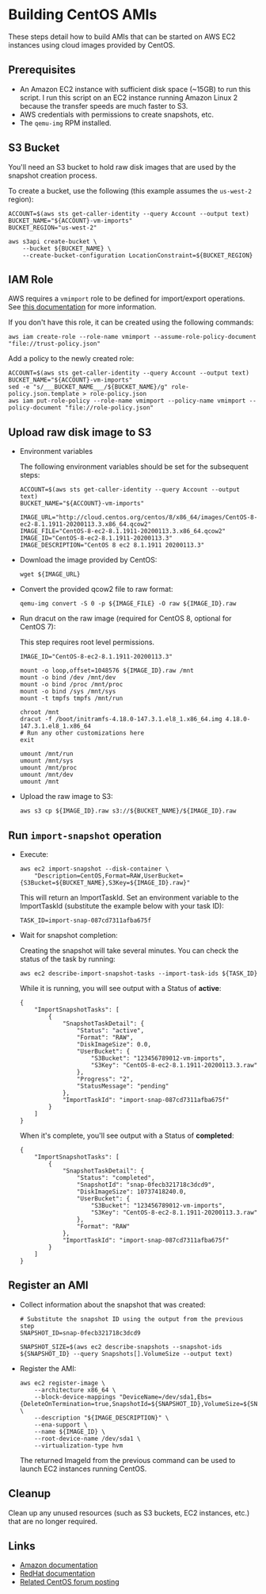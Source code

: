 # Building CentOS AMIs

These steps detail how to build AMIs that can be started on AWS EC2 instances
using cloud images provided by CentOS.

## Prerequisites


* An Amazon EC2 instance with sufficient disk space (~15GB) to run this script.
  I run this script on an EC2 instance running Amazon Linux 2 because the
  transfer speeds are much faster to S3.
* AWS credentials with permissions to create snapshots, etc.
* The `qemu-img` RPM installed.

## S3 Bucket

You'll need an S3 bucket to hold raw disk images that are used by the snapshot
creation process.

To create a bucket, use the following (this example assumes the `us-west-2`
region):

```
ACCOUNT=$(aws sts get-caller-identity --query Account --output text)
BUCKET_NAME="${ACCOUNT}-vm-imports"
BUCKET_REGION="us-west-2"

aws s3api create-bucket \
    --bucket ${BUCKET_NAME} \
    --create-bucket-configuration LocationConstraint=${BUCKET_REGION}
```

## IAM Role

AWS requires a `vmimport` role to be defined for import/export operations.  See
[this
documentation](https://docs.aws.amazon.com/vm-import/latest/userguide/vmie_prereqs.html#vmimport-role)
for more information.

If you don't have this role, it can be created using the following commands:

```
aws iam create-role --role-name vmimport --assume-role-policy-document "file://trust-policy.json"
```

Add a policy to the newly created role:

```
ACCOUNT=$(aws sts get-caller-identity --query Account --output text)
BUCKET_NAME="${ACCOUNT}-vm-imports"
sed -e "s/___BUCKET_NAME___/${BUCKET_NAME}/g" role-policy.json.template > role-policy.json
aws iam put-role-policy --role-name vmimport --policy-name vmimport --policy-document "file://role-policy.json"
```

## Upload raw disk image to S3

* Environment variables

  The following environment variables should be set for the subsequent steps:

  ```
  ACCOUNT=$(aws sts get-caller-identity --query Account --output text)
  BUCKET_NAME="${ACCOUNT}-vm-imports"

  IMAGE_URL="http://cloud.centos.org/centos/8/x86_64/images/CentOS-8-ec2-8.1.1911-20200113.3.x86_64.qcow2"
  IMAGE_FILE="CentOS-8-ec2-8.1.1911-20200113.3.x86_64.qcow2"
  IMAGE_ID="CentOS-8-ec2-8.1.1911-20200113.3"
  IMAGE_DESCRIPTION="CentOS 8 ec2 8.1.1911 20200113.3"
  ```

* Download the image provided by CentOS:

  ```
  wget ${IMAGE_URL}
  ```

* Convert the provided qcow2 file to raw format:

  ```
  qemu-img convert -S 0 -p ${IMAGE_FILE} -O raw ${IMAGE_ID}.raw
  ```

* Run dracut on the raw image (required for CentOS 8, optional for CentOS 7):

  This step requires root level permissions.

  ```
  IMAGE_ID="CentOS-8-ec2-8.1.1911-20200113.3"

  mount -o loop,offset=1048576 ${IMAGE_ID}.raw /mnt
  mount -o bind /dev /mnt/dev
  mount -o bind /proc /mnt/proc
  mount -o bind /sys /mnt/sys
  mount -t tmpfs tmpfs /mnt/run

  chroot /mnt
  dracut -f /boot/initramfs-4.18.0-147.3.1.el8_1.x86_64.img 4.18.0-147.3.1.el8_1.x86_64
  # Run any other customizations here
  exit

  umount /mnt/run
  umount /mnt/sys
  umount /mnt/proc
  umount /mnt/dev
  umount /mnt
  ```

* Upload the raw image to S3:

  ```
  aws s3 cp ${IMAGE_ID}.raw s3://${BUCKET_NAME}/${IMAGE_ID}.raw
  ```

## Run `import-snapshot` operation

* Execute:

  ```
  aws ec2 import-snapshot --disk-container \
      "Description=CentOS,Format=RAW,UserBucket={S3Bucket=${BUCKET_NAME},S3Key=${IMAGE_ID}.raw}"
  ```

  This will return an ImportTaskId.  Set an environment variable to the
  ImportTaskId (substitute the example below with your task ID):

  ```
  TASK_ID=import-snap-087cd7311afba675f
  ```

* Wait for snapshot completion:

  Creating the snapshot will take several minutes.  You can check the status of
  the task by running:

  ```
  aws ec2 describe-import-snapshot-tasks --import-task-ids ${TASK_ID}
  ```

  While it is running, you will see output with a Status of **active**:

  ```
  {
      "ImportSnapshotTasks": [
          {
              "SnapshotTaskDetail": {
                  "Status": "active", 
                  "Format": "RAW", 
                  "DiskImageSize": 0.0, 
                  "UserBucket": {
                      "S3Bucket": "123456789012-vm-imports", 
                      "S3Key": "CentOS-8-ec2-8.1.1911-20200113.3.raw"
                  }, 
                  "Progress": "2", 
                  "StatusMessage": "pending"
              }, 
              "ImportTaskId": "import-snap-087cd7311afba675f"
          }
      ]
  }
  ```

  When it's complete, you'll see output with a Status of **completed**:

  ```
  {
      "ImportSnapshotTasks": [
          {
              "SnapshotTaskDetail": {
                  "Status": "completed", 
                  "SnapshotId": "snap-0fecb321718c3dcd9", 
                  "DiskImageSize": 10737418240.0, 
                  "UserBucket": {
                      "S3Bucket": "123456789012-vm-imports", 
                      "S3Key": "CentOS-8-ec2-8.1.1911-20200113.3.raw"
                  }, 
                  "Format": "RAW"
              }, 
              "ImportTaskId": "import-snap-087cd7311afba675f"
          }
      ]
  }
  ```

## Register an AMI

* Collect information about the snapshot that was created:

  ```
  # Substitute the snapshot ID using the output from the previous step
  SNAPSHOT_ID=snap-0fecb321718c3dcd9

  SNAPSHOT_SIZE=$(aws ec2 describe-snapshots --snapshot-ids ${SNAPSHOT_ID} --query Snapshots[].VolumeSize --output text)
  ```

* Register the AMI:

  ```
  aws ec2 register-image \
      --architecture x86_64 \
      --block-device-mappings "DeviceName=/dev/sda1,Ebs={DeleteOnTermination=true,SnapshotId=${SNAPSHOT_ID},VolumeSize=${SNAPSHOT_SIZE},VolumeType=gp2}" \
      --description "${IMAGE_DESCRIPTION}" \
      --ena-support \
      --name ${IMAGE_ID} \
      --root-device-name /dev/sda1 \
      --virtualization-type hvm
  ```

  The returned ImageId from the previous command can be used to launch EC2
  instances running CentOS.

## Cleanup

Clean up any unused resources (such as S3 buckets, EC2 instances, etc.) that
are no longer required.

## Links

* [Amazon documentation](https://docs.aws.amazon.com/vm-import/latest/userguide/vmimport-image-import.html)
* [RedHat documentation](https://access.redhat.com/documentation/en-us/red_hat_enterprise_linux/8/html/deploying_red_hat_enterprise_linux_8_on_public_cloud_platforms/assembly_deploying-a-virtual-machine-on-aws_cloud-content)
* [Related CentOS forum posting](https://forums.centos.org/viewtopic.php?f=54&t=71951&start=10#p310689)

